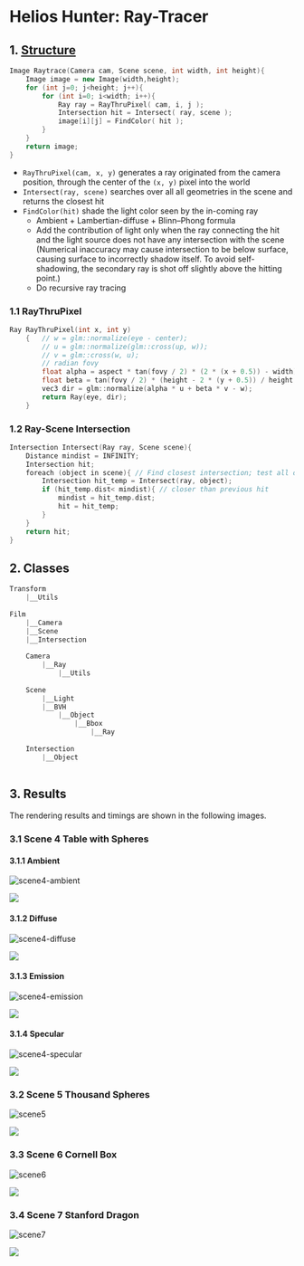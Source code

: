# Helios Hunter: Ray-Tracer

## 1. [Structure](https://cseweb.ucsd.edu/~alchern/teaching/cse167_fa21/7-1RayTracing.pdf)

```c++
Image Raytrace(Camera cam, Scene scene, int width, int height){
    Image image = new Image(width,height);
 	for (int j=0; j<height; j++){
 		for (int i=0; i<width; i++){
 			Ray ray = RayThruPixel( cam, i, j );
			Intersection hit = Intersect( ray, scene );
 			image[i][j] = FindColor( hit );
 		}
	}
    return image;
}
```

- `RayThruPixel(cam, x, y)`  generates a ray originated from the camera position, through the center of the `(x, y)` pixel into the world
- `Intersect(ray, scene)` searches over all all geometries in the scene and returns the closest hit 
- `FindColor(hit)` shade the light color seen by the in-coming ray 
  - Ambient + Lambertian-diffuse + Blinn–Phong formula
  - Add the contribution of light only when the ray connecting the hit and the light source does not have any intersection with the scene (Numerical inaccuracy may cause intersection to be below surface, causing surface to incorrectly shadow itself. To avoid self-shadowing, the secondary ray is shot off slightly above the hitting point.)
  - Do recursive ray tracing

### 1.1 RayThruPixel

```c++
Ray RayThruPixel(int x, int y) 
	{	// w = glm::normalize(eye - center);
		// u = glm::normalize(glm::cross(up, w));
		// v = glm::cross(w, u);
    	// radian fovy
		float alpha = aspect * tan(fovy / 2) * (2 * (x + 0.5)) - width) / width;
		float beta = tan(fovy / 2) * (height - 2 * (y + 0.5)) / height;
		vec3 dir = glm::normalize(alpha * u + beta * v - w);
		return Ray(eye, dir);
	}
```



### 1.2 Ray-Scene Intersection

```c++
Intersection Intersect(Ray ray, Scene scene){
 	Distance mindist = INFINITY;
 	Intersection hit;
 	foreach (object in scene){ // Find closest intersection; test all objects
 		Intersection hit_temp = Intersect(ray, object);
 		if (hit_temp.dist< mindist){ // closer than previous hit
 			mindist = hit_temp.dist;
 			hit = hit_temp;
 		}
 	}
 	return hit;
}
```

## 2. Classes

```c++
Transform
	|__Utils
    
Film
    |__Camera
    |__Scene
    |__Intersection
    
    Camera
    	|__Ray
    		|__Utils
    
    Scene
    	|__Light
    	|__BVH
    		|__Object
    			|__Bbox
    				|__Ray
    	
    Intersection
    	|__Object
    
```

## 3. Results

The rendering results and timings are shown in the following images.

### 3.1 Scene 4 Table with Spheres

#### 3.1.1 Ambient

![scene4-ambient](https://i.imgur.com/4xSUAru.png)

![](https://i.imgur.com/7pBtrq5.png)

#### 3.1.2 Diffuse

![scene4-diffuse](https://i.imgur.com/4s1ET71.png)

![](https://i.imgur.com/P3TtYtd.png)

#### 3.1.3 Emission

![scene4-emission](https://i.imgur.com/zz8aHen.png)

![](https://i.imgur.com/2fyZfSD.png)

#### 3.1.4 Specular

![scene4-specular](https://i.imgur.com/7W778vE.png)

![](https://i.imgur.com/5l0gshb.png)

### 3.2 Scene 5 Thousand Spheres

![scene5](https://i.imgur.com/KaFHdDP.png)

![](https://i.imgur.com/wZkzJMn.png)

### 3.3 Scene 6 Cornell Box

![scene6](https://i.imgur.com/ePKgaVc.png)

![](https://i.imgur.com/2kTVNP1.png)

### 3.4 Scene 7 Stanford Dragon

![scene7](https://i.imgur.com/YrXt7zN.png)

![](https://i.imgur.com/Qj0X2n9.png)

